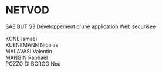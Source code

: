 # NETVOD
SAE BUT S3 Développement d'une application Web securisee
<br>
<br>
KONE Ismaël <br>
KUENEMANN Nicolas <br>
MALAVASI Valentin <br>
MANGIN Raphaël <br>
POZZO DI BORGO Noa
